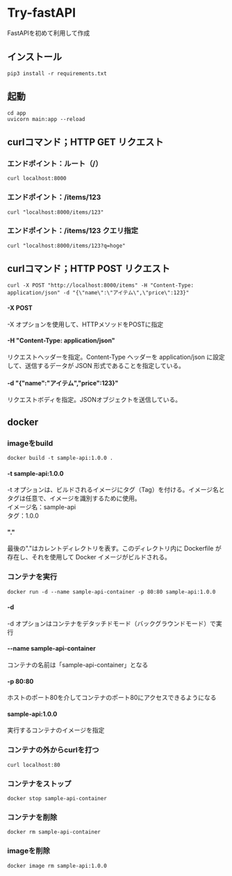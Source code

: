 # Try-fastAPI
FastAPIを初めて利用して作成

## インストール
```ターミナル
pip3 install -r requirements.txt
```

## 起動
```ターミナル
cd app
uvicorn main:app --reload 
```

## curlコマンド；HTTP GET リクエスト
### エンドポイント：ルート（/）
```ターミナル
curl localhost:8000
```
### エンドポイント：/items/123
```ターミナル
curl "localhost:8000/items/123"
```
### エンドポイント：/items/123 クエリ指定
```ターミナル
curl "localhost:8000/items/123?q=hoge"
```

## curlコマンド；HTTP POST リクエスト
```ターミナル
curl -X POST "http://localhost:8000/items" -H "Content-Type: application/json" -d "{\"name\":\"アイテム\",\"price\":123}"
```
#### -X POST
-X オプションを使用して、HTTPメソッドをPOSTに指定  
#### -H "Content-Type: application/json"
リクエストヘッダーを指定。Content-Type ヘッダーを application/json に設定して、送信するデータが JSON 形式であることを指定している。  
#### -d "{\"name\":\"アイテム\",\"price\":123}"
リクエストボディを指定。JSONオブジェクトを送信している。

## docker
### imageをbuild
```ターミナル
docker build -t sample-api:1.0.0 .
```
#### -t sample-api:1.0.0
-t オプションは、ビルドされるイメージにタグ（Tag）を付ける。イメージ名とタグは任意で、イメージを識別するために使用。  
イメージ名：sample-api  
タグ：1.0.0  
#### "."
最後の"."はカレントディレクトリを表す。このディレクトリ内に Dockerfile が存在し、それを使用して Docker イメージがビルドされる。

### コンテナを実行
```ターミナル
docker run -d --name sample-api-container -p 80:80 sample-api:1.0.0
```
#### -d
-d オプションはコンテナをデタッチドモード（バックグラウンドモード）で実行
#### --name sample-api-container
コンテナの名前は「sample-api-container」となる
#### -p 80:80 
ホストのポート80を介してコンテナのポート80にアクセスできるようになる
#### sample-api:1.0.0
実行するコンテナのイメージを指定

### コンテナの外からcurlを打つ
```ターミナル
curl localhost:80
```

### コンテナをストップ
```ターミナル
docker stop sample-api-container
```

### コンテナを削除
```ターミナル
docker rm sample-api-container
```

### imageを削除
```ターミナル
docker image rm sample-api:1.0.0
```
